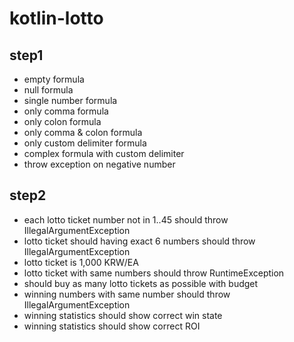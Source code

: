 # kotlin-lotto

## step1
- empty formula
- null formula
- single number formula
- only comma formula
- only colon formula
- only comma & colon formula
- only custom delimiter formula
- complex formula with custom delimiter
- throw exception on negative number

## step2
- each lotto ticket number not in 1..45 should throw IllegalArgumentException
- lotto ticket should having exact 6 numbers should throw IllegalArgumentException
- lotto ticket is 1,000 KRW/EA
- lotto ticket with same numbers should throw RuntimeException
- should buy as many lotto tickets as possible with budget 
- winning numbers with same number should throw IllegalArgumentException
- winning statistics should show correct win state
- winning statistics should show correct ROI
